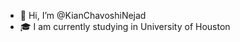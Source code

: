 - 👋 Hi, I’m @KianChavoshiNejad
- 🎓 I am currently studying in University of Houston


<!---
KianChavoshiNejad/KianChavoshiNejad is a ✨ special ✨ repository because its `README.md` (this file) appears on your GitHub profile.
You can click the Preview link to take a look at your changes.
--->
